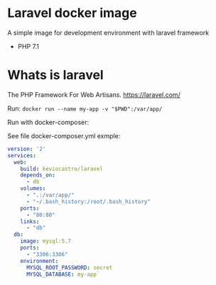 # Laravel docker image

A simple image for development environment with laravel framework

  - PHP 7.1

# Whats is laravel

The PHP Framework For Web Artisans.
https://laravel.com/

Run:
`docker run --name my-app -v "$PWD":/var/app/`

Run with docker-composer:

See file docker-composer.yml exmple:

```yml
version: '2'
services:
  web:
    build: keviocastro/laravel
    depends_on:
      - db
    volumes:
      - ".:/var/app/"
      - "~/.bash_history:/root/.bash_history"
    ports:
      - "80:80"
    links:
      - "db"
  db:
    image: mysql:5.7
    ports:
      - "3306:3306"
    environment:
      MYSQL_ROOT_PASSWORD: secret
      MYSQL_DATABASE: my-app`
```
